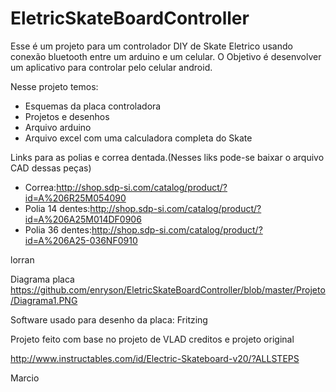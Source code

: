 # EletricSkateBoardController
Esse é um projeto para um controlador DIY de Skate Eletrico usando conexão bluetooth entre um arduino e um celular.
O Objetivo é desenvolver um aplicativo para controlar pelo celular android.

Nesse projeto temos:
* Esquemas da placa controladora
* Projetos e desenhos
* Arquivo arduino
* Arquivo excel com uma calculadora completa do Skate

Links para as polias e correa dentada.(Nesses liks pode-se baixar o arquivo CAD dessas peças)
* Correa:http://shop.sdp-si.com/catalog/product/?id=A%206R25M054090
* Polia 14 dentes:http://shop.sdp-si.com/catalog/product/?id=A%206A25M014DF0906
* Polia 36 dentes:http://shop.sdp-si.com/catalog/product/?id=A%206A25-036NF0910

lorran

Diagrama placa
https://github.com/enryson/EletricSkateBoardController/blob/master/Projeto/Diagrama1.PNG

Software usado para desenho da placa:
Fritzing


Projeto feito com base no projeto de VLAD
creditos e projeto original

http://www.instructables.com/id/Electric-Skateboard-v20/?ALLSTEPS

Marcio
